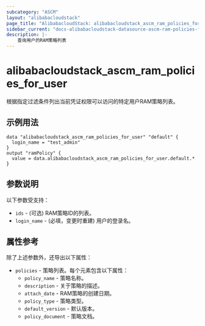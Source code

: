 ```yaml
---
subcategory: "ASCM"
layout: "alibabacloudstack"
page_title: "AlibabacloudStack: alibabacloudstack_ascm_ram_policies_for_user"
sidebar_current: "docs-alibabacloudstack-datasource-ascm-ram-policies-for-user"
description: |-
    查询用户的RAM策略列表
---
```


# alibabacloudstack_ascm_ram_policies_for_user

根据指定过滤条件列出当前凭证权限可以访问的特定用户RAM策略列表。

## 示例用法

```
data "alibabacloudstack_ascm_ram_policies_for_user" "default" {
  login_name = "test_admin"
}
output "ramPolicy" {
  value = data.alibabacloudstack_ascm_ram_policies_for_user.default.*
}

```

## 参数说明

以下参数受支持：

* `ids` - (可选) RAM策略ID的列表。
* `login_name` - (必填，变更时重建) 用户的登录名。

## 属性参考

除了上述参数外，还导出以下属性：

* `policies` - 策略列表。每个元素包含以下属性：
  * `policy_name` - 策略名称。
  * `description` - 关于策略的描述。
  * `attach_date` - RAM策略的创建日期。
  * `policy_type` - 策略类型。
  * `default_version` - 默认版本。
  * `policy_document` - 策略文档。